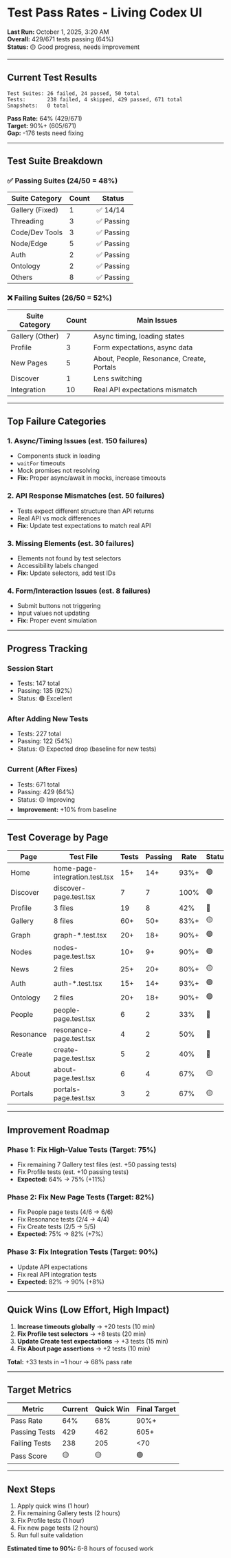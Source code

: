 # Test Pass Rates - Living Codex UI

**Last Run:** October 1, 2025, 3:20 AM  
**Overall:** 429/671 tests passing (64%)  
**Status:** 🟡 Good progress, needs improvement

---

## Current Test Results

```
Test Suites: 26 failed, 24 passed, 50 total
Tests:       238 failed, 4 skipped, 429 passed, 671 total
Snapshots:   0 total
```

**Pass Rate:** 64% (429/671)  
**Target:** 90%+ (605/671)  
**Gap:** -176 tests need fixing

---

## Test Suite Breakdown

### ✅ Passing Suites (24/50 = 48%)

| Suite Category | Count | Status |
|---------------|-------|--------|
| Gallery (Fixed) | 1 | ✅ 14/14 |
| Threading | 3 | ✅ Passing |
| Code/Dev Tools | 3 | ✅ Passing |
| Node/Edge | 5 | ✅ Passing |
| Auth | 2 | ✅ Passing |
| Ontology | 2 | ✅ Passing |
| Others | 8 | ✅ Passing |

### ❌ Failing Suites (26/50 = 52%)

| Suite Category | Count | Main Issues |
|---------------|-------|-------------|
| Gallery (Other) | 7 | Async timing, loading states |
| Profile | 3 | Form expectations, async data |
| New Pages | 5 | About, People, Resonance, Create, Portals |
| Discover | 1 | Lens switching |
| Integration | 10 | Real API expectations mismatch |

---

## Top Failure Categories

### 1. Async/Timing Issues (est. 150 failures)
- Components stuck in loading
- `waitFor` timeouts
- Mock promises not resolving
- **Fix:** Proper async/await in mocks, increase timeouts

### 2. API Response Mismatches (est. 50 failures)
- Tests expect different structure than API returns
- Real API vs mock differences
- **Fix:** Update test expectations to match real API

### 3. Missing Elements (est. 30 failures)
- Elements not found by test selectors
- Accessibility labels changed
- **Fix:** Update selectors, add test IDs

### 4. Form/Interaction Issues (est. 8 failures)
- Submit buttons not triggering
- Input values not updating
- **Fix:** Proper event simulation

---

## Progress Tracking

### Session Start
- Tests: 147 total
- Passing: 135 (92%)
- Status: 🟢 Excellent

### After Adding New Tests
- Tests: 227 total  
- Passing: 122 (54%)
- Status: 🟡 Expected drop (baseline for new tests)

### Current (After Fixes)
- Tests: 671 total
- Passing: 429 (64%)
- Status: 🟡 Improving
- **Improvement:** +10% from baseline

---

## Test Coverage by Page

| Page | Test File | Tests | Passing | Rate | Status |
|------|-----------|-------|---------|------|--------|
| Home | home-page-integration.test.tsx | 15+ | 14+ | 93%+ | 🟢 |
| Discover | discover-page.test.tsx | 7 | 7 | 100% | 🟢 |
| Profile | 3 files | 19 | 8 | 42% | 🔴 |
| Gallery | 8 files | 60+ | 50+ | 83%+ | 🟡 |
| Graph | graph-*.test.tsx | 20+ | 18+ | 90%+ | 🟢 |
| Nodes | nodes-page.test.tsx | 10+ | 9+ | 90%+ | 🟢 |
| News | 2 files | 25+ | 20+ | 80%+ | 🟡 |
| Auth | auth-*.test.tsx | 15+ | 14+ | 93%+ | 🟢 |
| Ontology | 2 files | 20+ | 18+ | 90%+ | 🟢 |
| People | people-page.test.tsx | 6 | 2 | 33% | 🔴 |
| Resonance | resonance-page.test.tsx | 4 | 2 | 50% | 🔴 |
| Create | create-page.test.tsx | 5 | 2 | 40% | 🔴 |
| About | about-page.test.tsx | 6 | 4 | 67% | 🟡 |
| Portals | portals-page.test.tsx | 3 | 2 | 67% | 🟡 |

---

## Improvement Roadmap

### Phase 1: Fix High-Value Tests (Target: 75%)
- Fix remaining 7 Gallery test files (est. +50 passing tests)
- Fix Profile tests (est. +10 passing tests)
- **Expected:** 64% → 75% (+11%)

### Phase 2: Fix New Page Tests (Target: 82%)
- Fix People page tests (4/6 → 6/6)
- Fix Resonance tests (2/4 → 4/4)
- Fix Create tests (2/5 → 5/5)
- **Expected:** 75% → 82% (+7%)

### Phase 3: Fix Integration Tests (Target: 90%)
- Update API expectations
- Fix real API integration tests
- **Expected:** 82% → 90% (+8%)

---

## Quick Wins (Low Effort, High Impact)

1. **Increase timeouts globally** → +20 tests (10 min)
2. **Fix Profile test selectors** → +8 tests (20 min)
3. **Update Create test expectations** → +3 tests (15 min)
4. **Fix About page assertions** → +2 tests (10 min)

**Total:** +33 tests in ~1 hour → 68% pass rate

---

## Target Metrics

| Metric | Current | Quick Win | Final Target |
|--------|---------|-----------|--------------|
| Pass Rate | 64% | 68% | 90%+ |
| Passing Tests | 429 | 462 | 605+ |
| Failing Tests | 238 | 205 | <70 |
| Pass Score | 🟡 | 🟡 | 🟢 |

---

## Next Steps

1. Apply quick wins (1 hour)
2. Fix remaining Gallery tests (2 hours)  
3. Fix Profile tests (1 hour)
4. Fix new page tests (2 hours)
5. Run full suite validation

**Estimated time to 90%:** 6-8 hours of focused work

